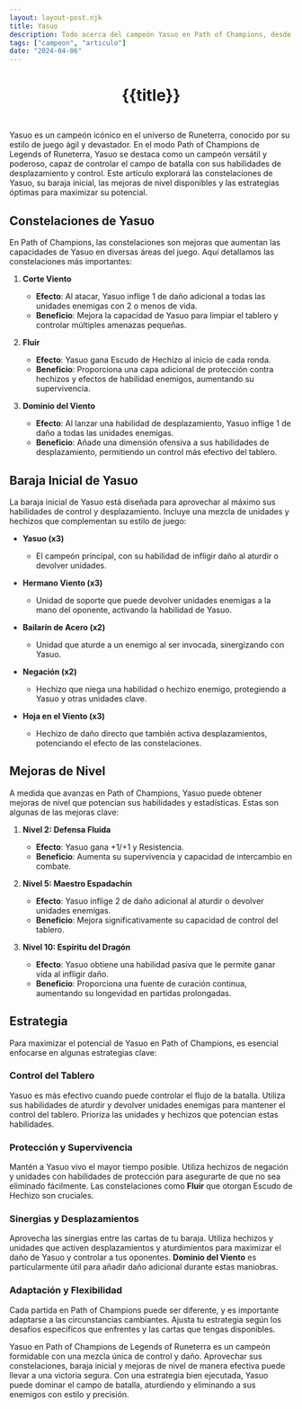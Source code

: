 ```yaml
---
layout: layout-post.njk
title: Yasuo
description: Todo acerca del campeón Yasuo en Path of Champions, desde cómo desbloquearlo hasta sus habilidades, baraja, y estrategias.
tags: ["campeon", "articulo"]
date: "2024-04-06"
---
```

# <p style="text-align: center;">**{{title}}**</p>

</br>
Yasuo es un campeón icónico en el universo de Runeterra, conocido por su estilo de juego ágil y devastador. En el modo Path of Champions de Legends of Runeterra, Yasuo se destaca como un campeón versátil y poderoso, capaz de controlar el campo de batalla con sus habilidades de desplazamiento y control. Este artículo explorará las constelaciones de Yasuo, su baraja inicial, las mejoras de nivel disponibles y las estrategias óptimas para maximizar su potencial.

## Constelaciones de Yasuo

En Path of Champions, las constelaciones son mejoras que aumentan las capacidades de Yasuo en diversas áreas del juego. Aquí detallamos las constelaciones más importantes:

1. **Corte Viento**
   - **Efecto**: Al atacar, Yasuo inflige 1 de daño adicional a todas las unidades enemigas con 2 o menos de vida.
   - **Beneficio**: Mejora la capacidad de Yasuo para limpiar el tablero y controlar múltiples amenazas pequeñas.

2. **Fluir**
   - **Efecto**: Yasuo gana Escudo de Hechizo al inicio de cada ronda.
   - **Beneficio**: Proporciona una capa adicional de protección contra hechizos y efectos de habilidad enemigos, aumentando su supervivencia.

3. **Dominio del Viento**
   - **Efecto**: Al lanzar una habilidad de desplazamiento, Yasuo inflige 1 de daño a todas las unidades enemigas.
   - **Beneficio**: Añade una dimensión ofensiva a sus habilidades de desplazamiento, permitiendo un control más efectivo del tablero.

## Baraja Inicial de Yasuo

La baraja inicial de Yasuo está diseñada para aprovechar al máximo sus habilidades de control y desplazamiento. Incluye una mezcla de unidades y hechizos que complementan su estilo de juego:

- **Yasuo (x3)**
  - El campeón principal, con su habilidad de infligir daño al aturdir o devolver unidades.
  
- **Hermano Viento (x3)**
  - Unidad de soporte que puede devolver unidades enemigas a la mano del oponente, activando la habilidad de Yasuo.
  
- **Bailarín de Acero (x2)**
  - Unidad que aturde a un enemigo al ser invocada, sinergizando con Yasuo.
  
- **Negación (x2)**
  - Hechizo que niega una habilidad o hechizo enemigo, protegiendo a Yasuo y otras unidades clave.
  
- **Hoja en el Viento (x3)**
  - Hechizo de daño directo que también activa desplazamientos, potenciando el efecto de las constelaciones.

## Mejoras de Nivel

A medida que avanzas en Path of Champions, Yasuo puede obtener mejoras de nivel que potencian sus habilidades y estadísticas. Estas son algunas de las mejoras clave:

1. **Nivel 2: Defensa Fluida**
   - **Efecto**: Yasuo gana +1/+1 y Resistencia.
   - **Beneficio**: Aumenta su supervivencia y capacidad de intercambio en combate.

2. **Nivel 5: Maestro Espadachín**
   - **Efecto**: Yasuo inflige 2 de daño adicional al aturdir o devolver unidades enemigas.
   - **Beneficio**: Mejora significativamente su capacidad de control del tablero.

3. **Nivel 10: Espíritu del Dragón**
   - **Efecto**: Yasuo obtiene una habilidad pasiva que le permite ganar vida al infligir daño.
   - **Beneficio**: Proporciona una fuente de curación continua, aumentando su longevidad en partidas prolongadas.

## Estrategia

Para maximizar el potencial de Yasuo en Path of Champions, es esencial enfocarse en algunas estrategias clave:

### Control del Tablero

Yasuo es más efectivo cuando puede controlar el flujo de la batalla. Utiliza sus habilidades de aturdir y devolver unidades enemigas para mantener el control del tablero. Prioriza las unidades y hechizos que potencian estas habilidades.

### Protección y Supervivencia

Mantén a Yasuo vivo el mayor tiempo posible. Utiliza hechizos de negación y unidades con habilidades de protección para asegurarte de que no sea eliminado fácilmente. Las constelaciones como **Fluir** que otorgan Escudo de Hechizo son cruciales.

### Sinergias y Desplazamientos

Aprovecha las sinergias entre las cartas de tu baraja. Utiliza hechizos y unidades que activen desplazamientos y aturdimientos para maximizar el daño de Yasuo y controlar a tus oponentes. **Dominio del Viento** es particularmente útil para añadir daño adicional durante estas maniobras.

### Adaptación y Flexibilidad

Cada partida en Path of Champions puede ser diferente, y es importante adaptarse a las circunstancias cambiantes. Ajusta tu estrategia según los desafíos específicos que enfrentes y las cartas que tengas disponibles.

Yasuo en Path of Champions de Legends of Runeterra es un campeón formidable con una mezcla única de control y daño. Aprovechar sus constelaciones, baraja inicial y mejoras de nivel de manera efectiva puede llevar a una victoria segura. Con una estrategia bien ejecutada, Yasuo puede dominar el campo de batalla, aturdiendo y eliminando a sus enemigos con estilo y precisión.